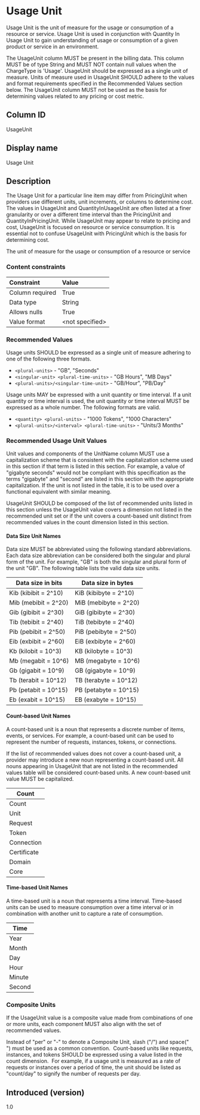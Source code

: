 # Usage Unit

Usage Unit is the unit of measure for the usage or consumption of a resource or service. Usage Unit is used in conjunction with Quantity In Usage Unit to gain understanding of usage or consumption of a given product or service in an environment.

The UsageUnit column MUST be present in the billing data. This column MUST be of type String and MUST NOT contain null values when the ChargeType is 'Usage'. UsageUnit should be expressed as a single unit of measure.  Units of measure used in UsageUnit SHOULD adhere to the values and format requirements specified in the Recommended Values section below.  The UsageUnit column MUST not be used as the basis for determining values related to any pricing or cost metric.

## Column ID

UsageUnit

## Display name

Usage Unit

## Description

The Usage Unit for a particular line item may differ from PricingUnit when providers use different units, unit increments, or columns to determine cost. The values in UsageUnit and QuantityInUsageUnit are often listed at a finer granularity or over a different time interval than the PricingUnit and QuantityInPricingUnit. While UsageUnit may appear to relate to pricing and cost, UsageUnit is focused on resource or service consumption.  It is essential not to confuse UsageUnit with PricingUnit which is the basis for determining cost. 

The unit of measure for the usage or consumption of a resource or service

### Content constraints

|    Constraint   |      Value      |
|:----------------|:----------------|
| Column required | True            |
| Data type       | String          |
| Allows nulls    | True            |
| Value format    | \<not specified> |

### Recommended Values

Usage units SHOULD be expressed as a single unit of measure adhering to one of the following three formats.

* `<plural-units>` - "GB", "Seconds"
* `<singular-unit> <plural-time-units>` - "GB Hours", "MB Days"
* `<plural-units>/<singular-time-unit>` - "GB/Hour", "PB/Day"

Usage units MAY be expressed with a unit quantity or time interval.  If a unit quantity or time interval is used, the unit quantity or time interval MUST be expressed as a whole number.  The following formats are valid.

* `<quantity> <plural-units>` - "1000 Tokens", "1000 Characters"
* `<plural-units>/<interval> <plural-time-units>` - "Units/3 Months"

### Recommended Usage Unit Values

Unit values and components of the UnitName column MUST use a capitalization scheme that is consistent with the capitalization scheme used in this section if that term is listed in this section. For example, a value of "gigabyte seconds" would not be compliant with this specification as the terms "gigabyte" and "second" are listed in this section with the appropriate capitalization.  If the unit is not listed in the table, it is to be used over a functional equivalent with similar meaning.

UsageUnit SHOULD be composed of the list of recommended units listed in this section unless the UsageUnit value covers a dimension not listed in the recommended unit set or if the unit covers a count-based unit distinct from recommended values in the count dimension listed in this section.  

#### Data Size Unit Names

Data size MUST be abbreviated using the following standard abbreviations.  Each data size abbreviation can be considered both the singular and plural form of the unit.  For example, "GB" is both the singular and plural form of the unit "GB".  The following table lists the valid data size units.

| Data size in bits    | Data size in bytes    |
| -------------------- | --------------------- |
| Kib (kibibit = 2^10) | KiB (kibibyte = 2^10) |
| Mib (mebibit = 2^20) | MiB (mebibyte = 2^20) |
| Gib (gibibit = 2^30) | GiB (gibibyte = 2^30) |
| Tib (tebibit = 2^40) | TiB (tebibyte = 2^40) |
| Pib (pebibit = 2^50) | PiB (pebibyte = 2^50) |
| Eib (exbibit = 2^60) | EiB (exbibyte = 2^60) |
| Kb (kilobit = 10^3)  | KB (kilobyte = 10^3)  |
| Mb (megabit = 10^6)  | MB (megabyte = 10^6)  |
| Gb (gigabit = 10^9)  | GB (gigabyte = 10^9)  |
| Tb (terabit = 10^12) | TB (terabyte = 10^12) |
| Pb (petabit = 10^15) | PB (petabyte = 10^15) |
| Eb (exabit = 10^15)  | EB (exabyte = 10^15)  |

#### Count-based Unit Names

A count-based unit is a noun that represents a discrete number of items, events, or services.  For example, a count-based unit can be used to represent the number of requests, instances, tokens, or connections.  

If the list of recommended values does not cover a count-based unit, a provider may introduce a new noun representing a count-based unit.  All nouns appearing in UsageUnit that are not listed in the recommended values table will be considered count-based units.  A new count-based unit value MUST be capitalized.

| Count        |
|--------------|
| Count        |
| Unit         |
| Request      |
| Token        |
| Connection   |
| Certificate  |
| Domain       |
| Core         |


#### Time-based Unit Names

A time-based unit is a noun that represents a time interval.  Time-based units can be used to measure consumption over a time interval or in combination with another unit to capture a rate of consumption.

| Time         |
|--------------|
| Year         |
| Month        |
| Day          |
| Hour         |
| Minute       |
| Second       |

### Composite Units

If the UsageUnit value is a composite value made from combinations of one or more units, each component MUST also align with the set of recommended values.

Instead of "per" or "-" to denote a Composite Unit, slash ("/") and space(" ") must be used as a common convention.  Count-based units like requests, instances, and tokens SHOULD be expressed using a value listed in the count dimension.  For example, if a usage unit is measured as a rate of requests or instances over a period of time, the unit should be listed as "count/day" to signify the number of requests per day.

## Introduced (version)

1.0

